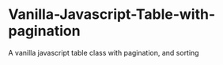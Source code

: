 # Vanilla-Javascript-Table-with-pagination
A vanilla javascript table class with pagination, and sorting 
